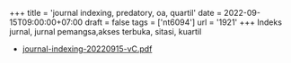 +++
title = 'journal indexing, predatory, oa, quartil'
date = 2022-09-15T09:00:00+07:00
draft = false
tags = ['nt6094']
url = '1921'
+++
Indeks jurnal, jurnal pemangsa,akses terbuka, sitasi, kuartil
<!--more-->

+ [journal-indexing-20220915-vC.pdf](https://zenodo.org/doi/10.5281/zenodo.7082128)
